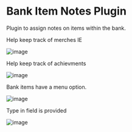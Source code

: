 # Bank Item Notes Plugin
Plugin to assign notes on items within the bank. 

Help keep track of merches IE 

![image](https://github.com/runelite/plugin-hub/assets/14265490/517ca93a-5fe5-4c79-b44d-c32136c1cae7)

Help keep track of achievments

![image](https://github.com/runelite/plugin-hub/assets/14265490/2bb00fbf-c59d-4adc-80f3-9c0eb5ec6e55)

Bank items have a menu option.

![image](https://github.com/runelite/plugin-hub/assets/14265490/97629419-77c0-492e-8d00-37b2af268c27)

Type in field is provided

![image](https://github.com/runelite/plugin-hub/assets/14265490/1dfaa519-07fe-4c70-890d-c03f1581b4b5)
